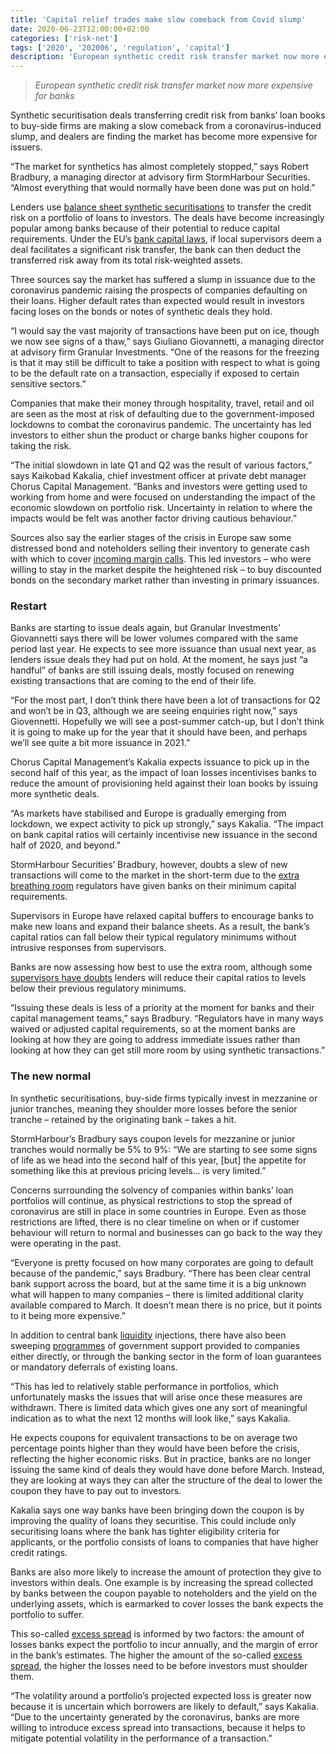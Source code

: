```yaml
---
title: 'Capital relief trades make slow comeback from Covid slump'
date: 2020-06-23T12:00:00+02:00
categories: ['risk-net']
tags: ['2020', '202006', 'regulation', 'capital']
description: 'European synthetic credit risk transfer market now more expensive for banks'
---
```


> _European synthetic credit risk transfer market now more expensive for banks_

Synthetic securitisation deals transferring credit risk from banks’ loan books to buy-side firms are making a slow comeback from a coronavirus-induced slump, and dealers are finding the market has become more expensive for issuers.

“The market for synthetics has almost completely stopped,” says Robert Bradbury, a managing director at advisory firm StormHarbour Securities. “Almost everything that would normally have been done was put on hold.”

Lenders use [balance sheet synthetic securitisations](https://www.risk.net/regulation/6791966/synthetic-securitisations-and-europes-capital-sweetener) to transfer the credit risk on a portfolio of loans to investors. The deals have become increasingly popular among banks because of their potential to reduce capital requirements. Under the EU’s [bank capital laws](https://www.risk.net/topics/capital-requirements-directive-crd), if local supervisors deem a deal facilitates a significant risk transfer, the bank can then deduct the transferred risk away from its total risk-weighted assets.

Three sources say the market has suffered a slump in issuance due to the coronavirus pandemic raising the prospects of companies defaulting on their loans. Higher default rates than expected would result in investors facing loses on the bonds or notes of synthetic deals they hold.

“I would say the vast majority of transactions have been put on ice, though we now see signs of a thaw,” says Giuliano Giovannetti, a managing director at advisory firm Granular Investments. “One of the reasons for the freezing is that it may still be difficult to take a position with respect to what is going to be the default rate on a transaction, especially if exposed to certain sensitive sectors.”

Companies that make their money through hospitality, travel, retail and oil are seen as the most at risk of defaulting due to the government-imposed lockdowns to combat the coronavirus pandemic. The uncertainty has led investors to either shun the product or charge banks higher coupons for taking the risk.

“The initial slowdown in late Q1 and Q2 was the result of various factors,” says Kaikobad Kakalia, chief investment officer at private debt manager Chorus Capital Management. “Banks and investors were getting used to working from home and were focused on understanding the impact of the economic slowdown on portfolio risk. Uncertainty in relation to where the impacts would be felt was another factor driving cautious behaviour.”

Sources also say the earlier stages of the crisis in Europe saw some distressed bond and noteholders selling their inventory to generate cash with which to cover [incoming margin calls](https://www.risk.net/risk-management/7562541/eurex-cro-market-meltdown-will-mean-margins-stay-higher). This led investors – who were willing to stay in the market despite the heightened risk – to buy discounted bonds on the secondary market rather than investing in primary issuances.

### Restart

Banks are starting to issue deals again, but Granular Investments’ Giovannetti says there will be lower volumes compared with the same period last year. He expects to see more issuance than usual next year, as lenders issue deals they had put on hold. At the moment, he says just “a handful” of banks are still issuing deals, mostly focused on renewing existing transactions that are coming to the end of their life.

“For the most part, I don’t think there have been a lot of transactions for Q2 and won’t be in Q3, although we are seeing enquiries right now,” says Giovennetti. Hopefully we will see a post-summer catch-up, but I don’t think it is going to make up for the year that it should have been, and perhaps we’ll see quite a bit more issuance in 2021.”

Chorus Capital Management’s Kakalia expects issuance to pick up in the second half of this year, as the impact of loan losses incentivises banks to reduce the amount of provisioning held against their loan books by issuing more synthetic deals.

“As markets have stabilised and Europe is gradually emerging from lockdown, we expect activity to pick up strongly,” says Kakalia. “The impact on bank capital ratios will certainly incentivise new issuance in the second half of 2020, and beyond.”

StormHarbour Securities’ Bradbury, however, doubts a slew of new transactions will come to the market in the short-term due to the [extra breathing room](https://www.risk.net/risk-quantum/7504606/ecb-buffer-releases-cut-top-banks-required-capital-by-over-eu350-billion) regulators have given banks on their minimum capital requirements.

Supervisors in Europe have relaxed capital buffers to encourage banks to make new loans and expand their balance sheets. As a result, the bank’s capital ratios can fall below their typical regulatory minimums without intrusive responses from supervisors.

Banks are now assessing how best to use the extra room, although some [supervisors have doubts](https://www.risk.net/regulation/7550951/ecbs-enria-unsure-banks-will-dip-into-capital-buffers) lenders will reduce their capital ratios to levels below their previous regulatory minimums.

“Issuing these deals is less of a priority at the moment for banks and their capital management teams,” says Bradbury. “Regulators have in many ways waived or adjusted capital requirements, so at the moment banks are looking at how they are going to address immediate issues rather than looking at how they can get still more room by using synthetic transactions.”

### The new normal

In synthetic securitisations, buy-side firms typically invest in mezzanine or junior tranches, meaning they shoulder more losses before the senior tranche – retained by the originating bank – takes a hit.

StormHarbour’s Bradbury says coupon levels for mezzanine or junior tranches would normally be 5% to 9%: “We are starting to see some signs of life as we head into the second half of this year, [but] the appetite for something like this at previous pricing levels… is very limited.”

Concerns surrounding the solvency of companies within banks’ loan portfolios will continue, as physical restrictions to stop the spread of coronavirus are still in place in some countries in Europe. Even as those restrictions are lifted, there is no clear timeline on when or if customer behaviour will return to normal and businesses can go back to the way they were operating in the past.

“Everyone is pretty focused on how many corporates are going to default because of the pandemic,” says Bradbury. “There has been clear central bank support across the board, but at the same time it is a big unknown what will happen to many companies – there is limited additional clarity available compared to March. It doesn’t mean there is no price, but it points to it being more expensive.”

In addition to central bank [liquidity](https://www.risk.net/investing/regulation/7560446/investors-at-the-gates-mmf-reforms-fail-the-covid-test) injections, there have also been sweeping [programmes](https://www.risk.net/regulation/7533081/fbos-expect-guidance-on-key-fed-corporate-lending-programme) of government support provided to companies either directly, or through the banking sector in the form of loan guarantees or mandatory deferrals of existing loans.

“This has led to relatively stable performance in portfolios, which unfortunately masks the issues that will arise once these measures are withdrawn. There is limited data which gives one any sort of meaningful indication as to what the next 12 months will look like,” says Kakalia.

He expects coupons for equivalent transactions to be on average two percentage points higher than they would have been before the crisis, reflecting the higher economic risks. But in practice, banks are no longer issuing the same kind of deals they would have done before March. Instead, they are looking at ways they can alter the structure of the deal to lower the coupon they have to pay out to investors.

Kakalia says one way banks have been bringing down the coupon is by improving the quality of loans they securitise. This could include only securitising loans where the bank has tighter eligibility criteria for applicants, or the portfolio consists of loans to companies that have higher credit ratings.

Banks are also more likely to increase the amount of protection they give to investors within deals. One example is by increasing the spread collected by banks between the coupon payable to noteholders and the yield on the underlying assets, which is earmarked to cover losses the bank expects the portfolio to suffer.

This so-called [excess spread](https://www.risk.net/regulation/7103956/structural-snags-frustrate-sts-for-synthetics) is informed by two factors: the amount of losses banks expect the portfolio to incur annually, and the margin of error in the bank’s estimates. The higher the amount of the so-called [excess spread](https://www.risk.net/regulation/7103956/structural-snags-frustrate-sts-for-synthetics), the higher the losses need to be before investors must shoulder them.

“The volatility around a portfolio’s projected expected loss is greater now because it is uncertain which borrowers are likely to default,” says Kakalia. “Due to the uncertainty generated by the coronavirus, banks are more willing to introduce excess spread into transactions, because it helps to mitigate potential volatility in the performance of a transaction.”

